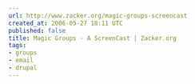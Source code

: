 ```yaml
---
url: http://www.zacker.org/magic-groups-screencast
created_at: 2006-05-27 18:11 UTC
published: false
title: Magic Groups - A ScreenCast | Zacker.org
tags:
- groups
- email
- drupal
---
```



